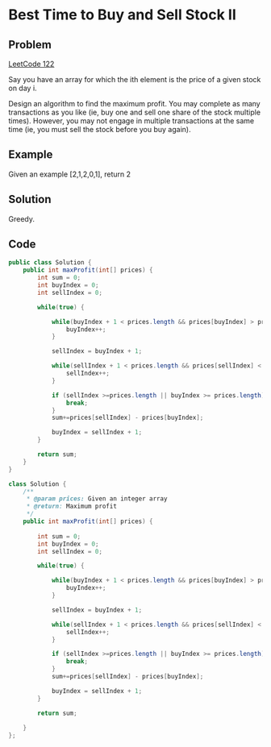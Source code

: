 Best Time to Buy and Sell Stock II
===



Problem
-------

[LeetCode 122](https://oj.leetcode.com/problems/best-time-to-buy-and-sell-stock-ii/)

Say you have an array for which the ith element is the price of a given stock on day i.

Design an algorithm to find the maximum profit. You may complete as many transactions as you like (ie, buy one and sell one share of the stock multiple times). However, you may not engage in multiple transactions at the same time (ie, you must sell the stock before you buy again).

Example
-------

Given an example [2,1,2,0,1], return 2

Solution
--------

Greedy.



Code
----


```java
public class Solution {
    public int maxProfit(int[] prices) {
        int sum = 0;
        int buyIndex = 0;
        int sellIndex = 0;

        while(true) {

            while(buyIndex + 1 < prices.length && prices[buyIndex] > prices[buyIndex + 1]) {
                buyIndex++;
            }

            sellIndex = buyIndex + 1;

            while(sellIndex + 1 < prices.length && prices[sellIndex] < prices[sellIndex+1]) {
                sellIndex++;
            }

            if (sellIndex >=prices.length || buyIndex >= prices.length) {
                break;
            }
            sum+=prices[sellIndex] - prices[buyIndex];

            buyIndex = sellIndex + 1;
        }

        return sum;
    }
}

class Solution {
    /**
     * @param prices: Given an integer array
     * @return: Maximum profit
     */
    public int maxProfit(int[] prices) {
        
        int sum = 0;
        int buyIndex = 0;
        int sellIndex = 0;

        while(true) {

            while(buyIndex + 1 < prices.length && prices[buyIndex] > prices[buyIndex + 1]) {
                buyIndex++;
            }

            sellIndex = buyIndex + 1;

            while(sellIndex + 1 < prices.length && prices[sellIndex] < prices[sellIndex+1]) {
                sellIndex++;
            }

            if (sellIndex >=prices.length || buyIndex >= prices.length) {
                break;
            }
            sum+=prices[sellIndex] - prices[buyIndex];

            buyIndex = sellIndex + 1;
        }

        return sum;
    
    }
};
```